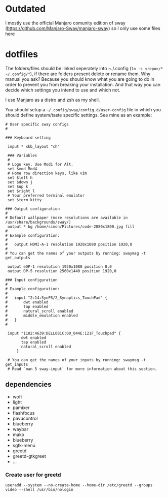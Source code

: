 # Outdated
I mostly use the official Manjaro comunity edition of sway (https://github.com/Manjaro-Sway/manjaro-sway) so I only use some files here

# dotfiles
The folders/files should be linked seperately into ~./.config (`ln -s <repo>/* ~/.config/*`), if there are folders present delete or rename them. Why manual you ask? Because you should know what you are going to do in order to prevent you from breaking your installation. And that way you can decide which settings you intend to use and which not. 

I use Manjaro as a distro and zsh as my shell.

You should setup a `~/.config/sway/config.d/user-config` file in which you should define system/taste specific settings. See mine as an example:

```
# User specific sway configs
#

### Keyboard setting

 input * xkb_layout "ch"

 ### Variables
 #
 # Logo key. Use Mod1 for Alt.
 set $mod Mod4
 # Home row direction keys, like vim
 set $left h
 set $down j
 set $up k
 set $right l
 # Your preferred terminal emulator
 set $term kitty

### Output configuration
#
# Default wallpaper (more resolutions are available in /usr/share/backgrounds/sway/)
 output * bg /home/simon/Pictures/code-2880x1800.jpg fill
#
# Example configuration:
#
#   output HDMI-A-1 resolution 1920x1080 position 1920,0
#
# You can get the names of your outputs by running: swaymsg -t get_outputs

 output eDP-1 resolution 1920x1080 position 0,0
 output DP-5 resolution 2560x1440 position 1920,0

### Input configuration
#
# Example configuration:
#
#   input "2:14:SynPS/2_Synaptics_TouchPad" {
#       dwt enabled
#       tap enabled
#       natural_scroll enabled
#       middle_emulation enabled
#   }
#

 input "1102:4639:DELL081C:00_044E:121F_Touchpad" {
       dwt enabled
       tap enabled
       natural_scroll enabled
     }

 # You can get the names of your inputs by running: swaymsg -t get_inputs
 # Read `man 5 sway-input` for more information about this section.
```

## dependencies
* wofi
* light
* pamixer
* flashfocus
* pavucontrol
* blueberry
* waybar
* mako
* blueberry
* sgtk-menu
* greetd
* greetd-gtkgreet
* ...

### Create user for greetd
```
useradd --system --no-create-home --home-dir /etc/greetd --groups video --shell /usr/bin/nologin
```

